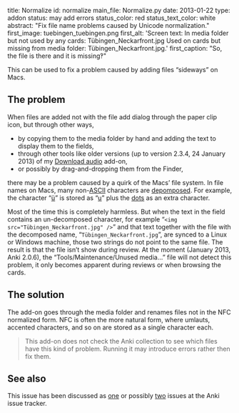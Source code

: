 title: Normalize
id: normalize
main_file: Normalize.py
date: 2013-01-22
type: addon
status: may add errors
status_color: red
status_text_color: white
abstract: "Fix file name problems caused by Unicode normalization."
first_image: tuebingen_tuebingen.png
first_alt: 'Screen text: In media folder but not used by any cards:
Tübingen_Neckarfront.jpg Used on cards but missing from media folder:
Tübingen_Neckarfront.jpg.'
first_caption: "So, the file is there and it is missing‽"

This can be used to fix a problem caused by adding files “sideways” on
Macs.

## The problem

When files are added not with the file add dialog through the paper
clip icon, but through other ways,

* by copying them to the media folder by hand and adding the text to
  display them to the fields,
* through other tools like older versions (up to version 2.3.4, 24
  January 2013) of my [Download audio](Download%20audio.html) add-on,
* or possibly by drag-and-dropping them from the Finder,

there may be a problem caused by a quirk of the Macs’ file system. In
file names on Macs, many
non-[ASCII](http://en.wikipedia.org/wiki/ASCII) characters are
[depomposed](http://en.wikipedia.org/wiki/Precomposed_character#Comparing_precomposed_and_decomposed_characters).
For example, the character
“[ü](http://www.fileformat.info/info/unicode/char/00fc/index.htm)” is
stored as
“[u](http://www.fileformat.info/info/unicode/char/0075/index.htm)”
plus the
[dots](http://www.fileformat.info/info/unicode/char/0308/index.htm) as
an extra character.

Most of the time this is completely harmless. But when the text in the
field contains an un-decomposed character, for example “`<img
src="Tübingen_Neckarfront.jpg" />`” and that text together with the
file with the decomposed name, “`Tübingen_Neckarfront.jpg`”, are
synced to a Linux or Windows machine, those two strings do not point
to the same file. The result is that the file isn’t show during
review. At the moment (January 2013, Anki 2.0.6), the
“Tools/Maintenance/Unused media...”  file will not detect this
problem, it only becomes apparent during reviews or when browsing the
cards.


## The solution

The add-on goes through the media folder and renames files
not in the NFC normalized form. NFC is often the more natural form,
where umlauts, accented characters, and so on are stored as a single
character each.

<blockquote class="nb">This add-on does not check the Anki collection
to see which files have this kind of problem. Running it may
introduce errors rather then fix them.</blockquote>

## See also

This issue has been discussed as
[one](https://anki.lighthouseapp.com/projects/100923/tickets/500-anki-confused-about-some-file-names#ticket-500)
or possibly
[two](https://anki.lighthouseapp.com/projects/100923/tickets/559-problems-with-files-containing-umlauts-related-to-500)
issues at the Anki issue tracker.
